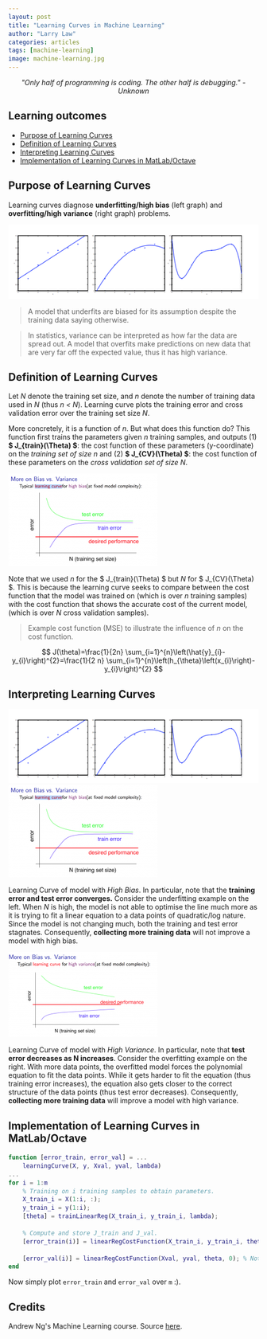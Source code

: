 ```yaml
---
layout: post
title: "Learning Curves in Machine Learning"
author: "Larry Law"
categories: articles
tags: [machine-learning]
image: machine-learning.jpg
---
```

<div align="center">
    <i>"Only half of programming is coding. The other half is debugging." - Unknown</i>
</div>

<!-- omit in toc -->
## Learning outcomes
- [Purpose of Learning Curves](#purpose-of-learning-curves)
- [Definition of Learning Curves](#definition-of-learning-curves)
- [Interpreting Learning Curves](#interpreting-learning-curves)
- [Implementation of Learning Curves in MatLab/Octave](#implementation-of-learning-curves-in-matlaboctave)

## Purpose of Learning Curves
Learning curves diagnose **underfitting/high bias** (left graph) and **overfitting/high variance** (right graph) problems.

![fitting](/assets/img/2019-12-23-learning-curves/fitting.jpg)

> A model that underfits are biased for its assumption despite the training data saying otherwise.

> In statistics, variance can be interpreted as how far the data are spread out. A model that overfits make predictions on new data that are very far off the expected value, thus it has high variance.

## Definition of Learning Curves
Let _N_ denote the training set size, and _n_ denote the number of training data used in _N_ (thus _n < N_). Learning curve plots the training error and cross validation error over the training set size _N_. 

More concretely, it is a function of _n_. But what does this function do? This function first trains the parameters given _n_ training samples, and outputs (1) **\$ J_{train}(\Theta) \$**: the cost function of these parameters (y-coordinate) on the _training set of size n_ and (2) **\$ J_{CV}(\Theta) \$**: the cost function of these parameters on the _cross validation set of size N_.

![Learning Curve of High Bias](/assets/img/2019-12-23-learning-curves/learning-curve-underfit.png) 

Note that we used _n_ for the \$ J_{train}(\Theta) \$ but _N_ for \$ J_{CV}(\Theta) \$. This is because the learning curve seeks to compare between the cost function that the model was trained on (which is over _n_ training samples) with the cost function that shows the accurate cost of the current model, (which is over _N_ cross validation samples).

> Example cost function (MSE) to illustrate the influence of _n_ on the cost function.

$$
J(\theta)=\frac{1}{2n} \sum_{i=1}^{n}\left(\hat{y}_{i}-y_{i}\right)^{2}=\frac{1}{2 n} \sum_{i=1}^{n}\left(h_{\theta}\left(x_{i}\right)-y_{i}\right)^{2}
$$

## Interpreting Learning Curves
![fitting](/assets/img/2019-12-23-learning-curves/fitting.jpg)
![Learning Curve of High Bias](/assets/img/2019-12-23-learning-curves/learning-curve-underfit.png) 

Learning Curve of model with _High Bias_. In particular, note that the **training error and test error converges.** Consider the underfitting example on the left. When _N_ is high, the model is not able to optimise the line much more as it is trying to fit a linear equation to a data points of quadratic/log nature. Since the model is not changing much, both the training and test error stagnates. Consequently, **collecting more training data** will not improve a model with high bias.

![Learning Curve of High Variance](/assets/img/2019-12-23-learning-curves/learning-curve-overfit.png)

Learning Curve of model with _High Variance_. In particular, note that **test error decreases as N increases**. Consider the overfitting example on the right. With more data points, the overfitted model forces the polynomial equation to fit the data points. While it gets harder to fit the equation (thus training error increases), the equation also gets closer to the correct structure of the data points (thus test error decreases). Consequently, **collecting more training data** will improve a model with high variance.

## Implementation of Learning Curves in MatLab/Octave
```m
function [error_train, error_val] = ...
    learningCurve(X, y, Xval, yval, lambda)
...
for i = 1:m
    % Training on i training samples to obtain parameters.
    X_train_i = X(1:i, :);
    y_train_i = y(1:i);
    [theta] = trainLinearReg(X_train_i, y_train_i, lambda); 

    % Compute and store J_train and J_val.
    [error_train(i)] = linearRegCostFunction(X_train_i, y_train_i, theta, 0);

    [error_val(i)] = linearRegCostFunction(Xval, yval, theta, 0); % Note that it over the entire cross validation set.
end
```

Now simply plot `error_train` and `error_val` over `m` :).


<!-- omit in toc -->
## Credits
Andrew Ng's Machine Learning course. Source [here](https://www.coursera.org/learn/machine-learning).
